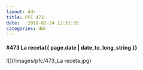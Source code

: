 ```yaml
---
layout: ddr
title: PFC 473
date:   2018-02-24 12:51:39
categories: ddr
---
```


#### **#473** La receta<span class="pull-right">{{ page.date | date_to_long_string }}</span>
![](/images/pfc/473_La receta.jpg)
